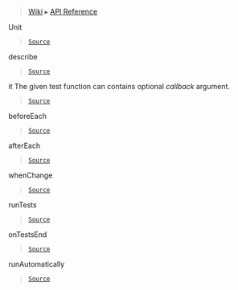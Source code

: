 > [Wiki](Home) ▸ [API Reference](API-Reference)

Unit
> [`Source`](/Neft-io/neft/tree/master/src/unit/index.litcoffee#unit-library)

describe
> [`Source`](/Neft-io/neft/tree/master/src/unit/index.litcoffee#unitdescribestring-message-function-tests)

it
The given test function can contains optional *callback* argument.

> [`Source`](/Neft-io/neft/tree/master/src/unit/index.litcoffee#unititstring-message-function-test)

beforeEach
> [`Source`](/Neft-io/neft/tree/master/src/unit/index.litcoffee#unitbeforeeachfunction-code)

afterEach
> [`Source`](/Neft-io/neft/tree/master/src/unit/index.litcoffee#unitaftereachfunction-code)

whenChange
> [`Source`](/Neft-io/neft/tree/master/src/unit/index.litcoffee#unitwhenchangeobject-watchobject-function-callback-integer-maxdelay--1000)

runTests
> [`Source`](/Neft-io/neft/tree/master/src/unit/index.litcoffee#unitruntests)

onTestsEnd
> [`Source`](/Neft-io/neft/tree/master/src/unit/index.litcoffee#function-unitontestsend)

runAutomatically
> [`Source`](/Neft-io/neft/tree/master/src/unit/index.litcoffee#boolean-unitrunautomatically--true)

